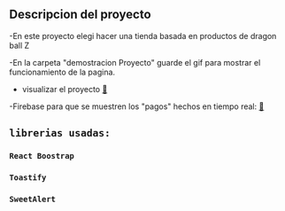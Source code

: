 

## Descripcion del proyecto

-En este proyecto elegi hacer una tienda basada en productos de dragon ball Z

-En la carpeta "demostracion Proyecto" guarde el gif para mostrar el funcionamiento de la pagina.

- visualizar el proyecto <a href="https://leandromore-react.s3.us-east-2.amazonaws.com/index.html">🔗</a>

-Firebase para que se muestren los "pagos" hechos en tiempo real: <a href="[https://leandromore-react.s3.us-east-2.amazonaws.com/index.html](https://console.firebase.google.com/u/0/project/zstore-36240/firestore/data/~2Fpayments~2FQZcUfqgddSx1Ed1dJTNr?hl=es)https://console.firebase.google.com/u/0/project/zstore-36240/firestore/data/~2Fpayments~2FQZcUfqgddSx1Ed1dJTNr?hl=es">🔗</a>
 


## `librerias usadas:`

### `React Boostrap`
### `Toastify`
### `SweetAlert`

